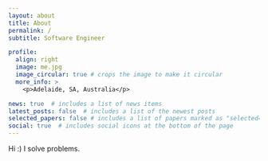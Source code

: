 ```yaml
---
layout: about
title: About
permalink: /
subtitle: Software Engineer

profile:
  align: right
  image: me.jpg
  image_circular: true # crops the image to make it circular
  more_info: >
    <p>Adelaide, SA, Australia</p>

news: true  # includes a list of news items
latest_posts: false  # includes a list of the newest posts
selected_papers: false # includes a list of papers marked as "selected={true}"
social: true  # includes social icons at the bottom of the page
---
```


Hi :)
I solve problems.
